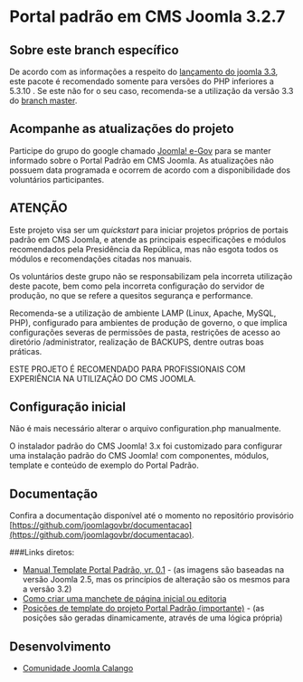 Portal padrão em CMS Joomla 3.2.7
================

Sobre este branch específico
---------------------
De acordo com as informações a respeito do [lançamento do joomla 3.3](http://www.joomla.org/announcements/release-news/5546-joomla-3-3-0-released.html), este pacote é recomendado somente para versões do PHP inferiores a 5.3.10 . Se este não for o seu caso, recomenda-se a utilização da versão 3.3 do [branch master](https://github.com/joomlagovbr/joomla-3.x/).

Acompanhe as atualizações do projeto
---------------------
Participe do grupo do google chamado [Joomla! e-Gov](https://groups.google.com/forum/?hl=pt-BR#!forum/joomla-e-gov-br) para se manter informado sobre o Portal Padrão em CMS Joomla. As atualizações não possuem data programada e ocorrem de acordo com a disponibilidade dos voluntários participantes.


ATENÇÃO
---------------------
Este projeto visa ser um *quickstart* para iniciar projetos próprios de portais padrão em CMS Joomla, e atende as principais especificações e módulos recomendados pela Presidência da República, mas não esgota todos os módulos e recomendações citadas nos manuais.

Os voluntários deste grupo não se responsabilizam pela incorreta utilização deste pacote, bem como pela incorreta configuração do servidor de produção, no que se refere
a quesitos segurança e performance.

Recomenda-se a utilização de ambiente LAMP (Linux, Apache, MySQL, PHP), configurado para ambientes de produção de governo, o que implica configurações severas de permissões de pasta, restrições de acesso ao diretório /administrator, realização de BACKUPS, dentre outras boas práticas.

ESTE PROJETO É RECOMENDADO PARA PROFISSIONAIS COM EXPERIÊNCIA NA UTILIZAÇÃO DO CMS JOOMLA.


Configuração inicial
---------------------
Não é mais necessário alterar o arquivo configuration.php manualmente.

O instalador padrão do CMS Joomla! 3.x foi customizado para configurar uma instalação padrão do CMS Joomla! com componentes, módulos, template e conteúdo de exemplo do Portal Padrão.


Documentação
---------------------
Confira a documentação disponível até o momento no repositório provisório [https://github.com/joomlagovbr/documentacao](https://github.com/joomlagovbr/documentacao).

###Links diretos:
-   [Manual Template Portal Padrão, vr. 0.1](https://github.com/joomlagovbr/documentacao/raw/master/pdf/1.%20Manual%20Portal%20Padrao.pdf) - (as imagens são baseadas na versão Joomla 2.5, mas os princípios de alteração são os mesmos para a versão 3.2)
-   [Como criar uma manchete de página inicial ou editoria](https://github.com/joomlagovbr/documentacao/raw/master/pdf/2.%20Pagina%20Inicial%20-%20Criar%20manchete.pdf)
-   [Posições de template do projeto Portal Padrão (importante)](https://github.com/joomlagovbr/documentacao/raw/master/pdf/3.%20Posicoes%20de%20template%20do%20projeto%20portal%20padrao.pdf) - (as posições são geradas dinamicamente, através de uma lógica própria)


Desenvolvimento
---------------------
-   [Comunidade Joomla Calango](http://www.joomlacalango.org/)
